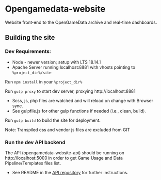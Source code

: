 # Opengamedata-website
Website front-end to the OpenGameData archive and real-time dashboards.

## Building the site
### Dev Requirements:
- Node - newer version; setup with LTS 18.14.1 
- Apache Server running localhost:8881 with vhosts pointing to `%project_dir%/site`

Run `npm install` in your `%project_dir%`

Run `gulp proxy` to start dev server, proxying http://localhost:8881
- Scss, js, php files are watched and will reload on change with Browser sync.
- See gulpfile.js for other gulp functions if needed (i.e., clean, build).

Run `gulp build` to build the site for deployment.

Note: Transpiled css and vendor js files are excluded from GIT

### Run the dev API backend
The API (opengamedata-website-api) should be running on http://localhost:5000 in order to get Game Usage and Data Pipeline/Templates files list. 
- See README in the [API repository](https://github.com/opengamedata/opengamedata-website-api) for further instructions.